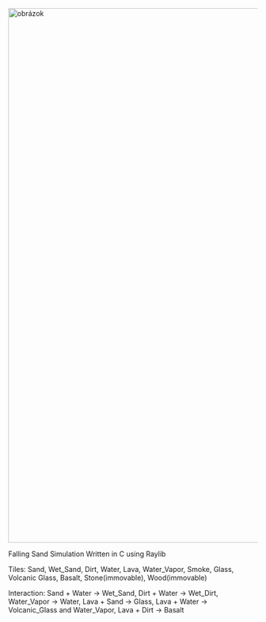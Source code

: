<img width="1913" height="1078" alt="obrázok" src="https://github.com/user-attachments/assets/85b1212c-116f-404e-8656-a620afd37445" />

Falling Sand Simulation Written in C using Raylib

Tiles:
  Sand,
  Wet_Sand,
  Dirt,
  Water,
  Lava,
  Water_Vapor,
  Smoke,
  Glass,
  Volcanic Glass,
  Basalt,
  Stone(immovable),
  Wood(immovable)

Interaction:
  Sand + Water -> Wet_Sand,
  Dirt + Water -> Wet_Dirt,
  Water_Vapor -> Water,
  Lava + Sand -> Glass,
  Lava + Water -> Volcanic_Glass and Water_Vapor,
  Lava + Dirt -> Basalt
